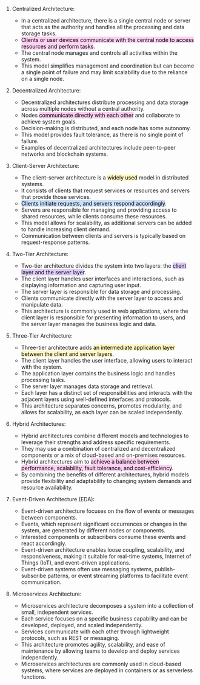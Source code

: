 
1. Centralized Architecture:
    
    - In a centralized architecture, there is a single central node or server that acts as the authority and handles all the processing and data storage tasks.
    - <mark style="background: #FFB8EBA6;">Clients or user devices communicate with the central node to access resources and perform tasks</mark>.
    - The central node manages and controls all activities within the system.
    - This model simplifies management and coordination but can become a single point of failure and may limit scalability due to the reliance on a single node.
2. Decentralized Architecture:
    
    - Decentralized architectures distribute processing and data storage across multiple nodes without a central authority.
    - Nodes <mark style="background: #FFB8EBA6;">communicate directly with each other</mark> and collaborate to achieve system goals.
    - Decision-making is distributed, and each node has some autonomy.
    - This model provides fault tolerance, as there is no single point of failure.
    - Examples of decentralized architectures include peer-to-peer networks and blockchain systems.
3. Client-Server Architecture:
    
    - The client-server architecture is a <mark style="background: #FFF3A3A6;">widely used</mark> model in distributed systems.
    - It consists of clients that request services or resources and servers that provide those services.
    - <mark style="background: #ADCCFFA6;">Clients initiate requests, and servers respond accordingly</mark>.
    - Servers are responsible for managing and providing access to shared resources, while clients consume these resources.
    - This model allows for scalability, as additional servers can be added to handle increasing client demand.
    - Communication between clients and servers is typically based on request-response patterns.
4. Two-Tier Architecture:
    
    - Two-tier architecture divides the system into two layers: the <mark style="background: #D2B3FFA6;">client layer and the server layer</mark>.
    - The client layer handles user interfaces and interactions, such as displaying information and capturing user input.
    - The server layer is responsible for data storage and processing.
    - Clients communicate directly with the server layer to access and manipulate data.
    - This architecture is commonly used in web applications, where the client layer is responsible for presenting information to users, and the server layer manages the business logic and data.
5. Three-Tier Architecture:
    
    - Three-tier architecture adds <mark style="background: #FFF3A3A6;">an intermediate application layer between the client and server layers</mark>.
    - The client layer handles the user interface, allowing users to interact with the system.
    - The application layer contains the business logic and handles processing tasks.
    - The server layer manages data storage and retrieval.
    - Each layer has a distinct set of responsibilities and interacts with the adjacent layers using well-defined interfaces and protocols.
    - This architecture separates concerns, promotes modularity, and allows for scalability, as each layer can be scaled independently.
6. Hybrid Architectures:
    
    - Hybrid architectures combine different models and technologies to leverage their strengths and address specific requirements.
    - They may use a combination of centralized and decentralized components or a mix of cloud-based and on-premises resources.
    - Hybrid architectures aim to <mark style="background: #FFB8EBA6;">achieve a balance between performance, scalability, fault tolerance, and cost-efficiency</mark>.
    - By combining the benefits of different architectures, hybrid models provide flexibility and adaptability to changing system demands and resource availability.
7. Event-Driven Architecture (EDA):
    
    - Event-driven architecture focuses on the flow of events or messages between components.
    - Events, which represent significant occurrences or changes in the system, are generated by different nodes or components.
    - Interested components or subscribers consume these events and react accordingly.
    - Event-driven architecture enables loose coupling, scalability, and responsiveness, making it suitable for real-time systems, Internet of Things (IoT), and event-driven applications.
    - Event-driven systems often use messaging systems, publish-subscribe patterns, or event streaming platforms to facilitate event communication.
8. Microservices Architecture:
    
    - Microservices architecture decomposes a system into a collection of small, independent services.
    - Each service focuses on a specific business capability and can be developed, deployed, and scaled independently.
    - Services communicate with each other through lightweight protocols, such as REST or messaging.
    - This architecture promotes agility, scalability, and ease of maintenance by allowing teams to develop and deploy services independently.
    - Microservices architectures are commonly used in cloud-based systems, where services are deployed in containers or as serverless functions.